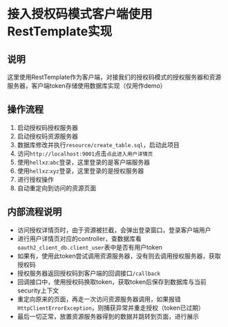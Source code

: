 # 接入授权码模式客户端使用RestTemplate实现
## 说明
这里使用RestTemplate作为客户端，对接我们的授权码模式的授权服务器和资源服务器，客户端token存储使用数据库实现（仅用作demo）
## 操作流程
1. 启动授权码授权服务器
2. 启动授权码资源服务器
3. 数据库修改并执行`resource/create_table.sql`，启动此项目
4. 访问`http://localhost:9001`点击`点此进入用户详情页`
5. 使用`hellxz`:`abc`登录，这里登录的是客户端服务器
6. 使用`hellxz`:`xyz`登录，这里登录的是授权服务器
7. 进行授权操作
8. 自动重定向到访问的资源页面
## 内部流程说明
- 访问授权详情页时，由于资源被拦截，会弹出登录窗口，登录客户端用户
- 进行用户详情页对应的controller，查数据库看`oauth2_client_db.client_user`表中是否有用户token
- 如果有，使用此token尝试调用资源服务器，没有则去调用授权服务器，获取授权码
- 授权服务器返回授权码到客户端的回调接口`/callback`
- 回调接口中，使用授权码换取token，获取token后保存到数据库与当前security上下文
- 重定向原来的页面，再走一次访问资源服务器调用，如果报错`HttpClientErrorException`，则捕获异常并重走授权（token已过期）
- 最后一切正常，放置资源服务器得到的数据并跳转到页面，进行展示